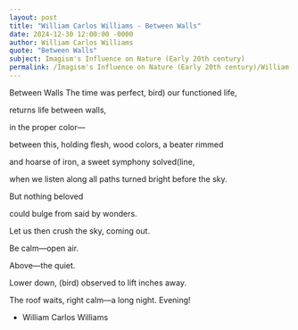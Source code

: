 ```yaml
---
layout: post
title: "William Carlos Williams - Between Walls"
date: 2024-12-30 12:00:00 -0000
author: William Carlos Williams
quote: "Between Walls"
subject: Imagism's Influence on Nature (Early 20th century)
permalink: /Imagism's Influence on Nature (Early 20th century)/William Carlos Williams/William Carlos Williams - Between Walls
---
```


Between Walls
The time was perfect,
bird)
our functioned life,

returns life
between walls,

in the proper color—

between this,
holding flesh,
wood colors,
a beater rimmed

and hoarse of iron,
a sweet symphony solved(line,

when we listen along all paths
turned bright before the sky.

But nothing beloved

could bulge from
said by wonders.

Let us then crush the sky,
coming out.

Be calm—open air.

Above—the quiet.

Lower down, (bird) 
observed to lift inches away.

The roof waits,
right calm—a long night.
Evening!

- William Carlos Williams
